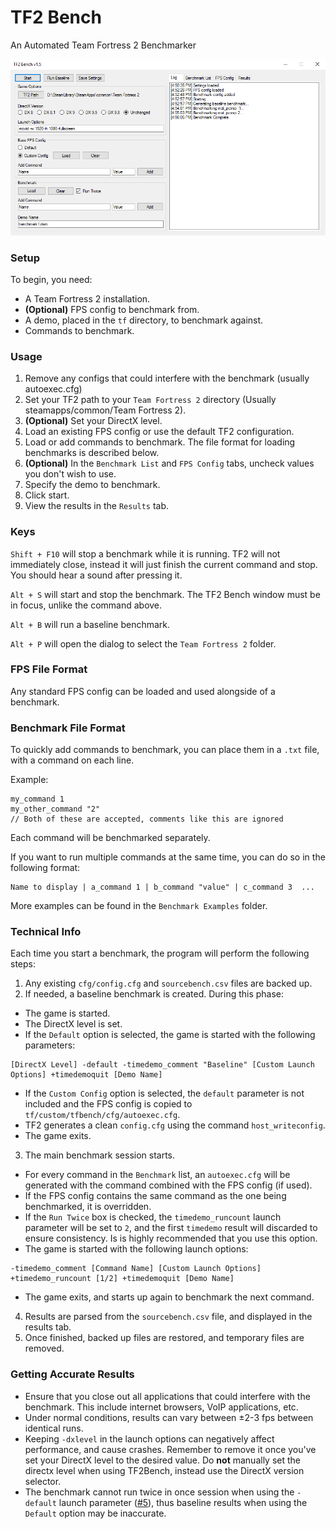 # TF2 Bench
An Automated Team Fortress 2 Benchmarker

![Main View](Screenshots/Main.png "")

### Setup

To begin, you need:
- A Team Fortress 2 installation.
- **(Optional)** FPS config to benchmark from.
- A demo, placed in the `tf` directory, to benchmark against.
- Commands to benchmark.

### Usage

1. Remove any configs that could interfere with the benchmark (usually autoexec.cfg)
2. Set your TF2 path to your `Team Fortress 2` directory (Usually steamapps/common/Team Fortress 2).
3. **(Optional)** Set your DirectX level.
4. Load an existing FPS config or use the default TF2 configuration.
5. Load or add commands to benchmark. The file format for loading benchmarks is described below.
6. **(Optional)** In the `Benchmark List` and `FPS Config` tabs, uncheck values you don't wish to use.
7. Specify the demo to benchmark.
8. Click start.
9. View the results in the `Results` tab.

### Keys

`Shift + F10` will stop a benchmark while it is running. TF2 will not immediately close, instead it will just finish the current command and stop. You should hear a sound after pressing it.

`Alt + S` will start and stop the benchmark. The TF2 Bench window must be in focus, unlike the command above.

`Alt + B` will run a baseline benchmark.

`Alt + P` will open the dialog to select the `Team Fortress 2` folder.

### FPS File Format

Any standard FPS config can be loaded and used alongside of a benchmark.

### Benchmark File Format

To quickly add commands to benchmark, you can place them in a `.txt` file, with a command on each line.

Example:
```
my_command 1
my_other_command "2"
// Both of these are accepted, comments like this are ignored
```

Each command will be benchmarked separately.


If you want to run multiple commands at the same time, you can do so in the following format:
```
Name to display | a_command 1 | b_command "value" | c_command 3  ...
```

More examples can be found in the `Benchmark Examples` folder.

### Technical Info

Each time you start a benchmark, the program will perform the following steps:

1. Any existing `cfg/config.cfg` and `sourcebench.csv` files are backed up.
2. If needed, a baseline benchmark is created. During this phase:
  * The game is started.
  * The DirectX level is set.
  * If the `Default` option is selected, the game is started with the following parameters:
  ```
  [DirectX Level] -default -timedemo_comment "Baseline" [Custom Launch Options] +timedemoquit [Demo Name] 
  ```
  * If the `Custom Config` option is selected, the `default` parameter is not included and the FPS config is copied to `tf/custom/tfbench/cfg/autoexec.cfg`.
  * TF2 generates a clean `config.cfg` using the command `host_writeconfig`.
  * The game exits.
3. The main benchmark session starts.
  * For every command in the `Benchmark` list, an `autoexec.cfg` will be generated with the command combined with the FPS config (if used).
  * If the FPS config contains the same command as the one being benchmarked, it is overridden.
  * If the `Run Twice` box is checked, the `timedemo_runcount` launch parameter will be set to `2`, and the first `timedemo` result will discarded to ensure consistency. Is is highly recommended that you use this option.
  * The game is started with the following launch options:
  ```
  -timedemo_comment [Command Name] [Custom Launch Options] +timedemo_runcount [1/2] +timedemoquit [Demo Name] 
  ```
  * The game exits, and starts up again to benchmark the next command.
4. Results are parsed from the `sourcebench.csv` file, and displayed in the results tab.
5. Once finished, backed up files are restored, and temporary files are removed.

### Getting Accurate Results

* Ensure that you close out all applications that could interfere with the benchmark. This include internet browsers, VoIP applications, etc.
* Under normal conditions, results can vary between ±2-3 fps between identical runs.
* Keeping `-dxlevel` in the launch options can negatively affect performance, and cause crashes. Remember to remove it once you've set your DirectX level to the desired value. Do **not** manually set the directx level when using TF2Bench, instead use the DirectX version selector.
* The benchmark cannot run twice in once session when using the `-default` launch parameter ([#5](/../../issues/5)), thus baseline results when using the `Default` option may be inaccurate.
